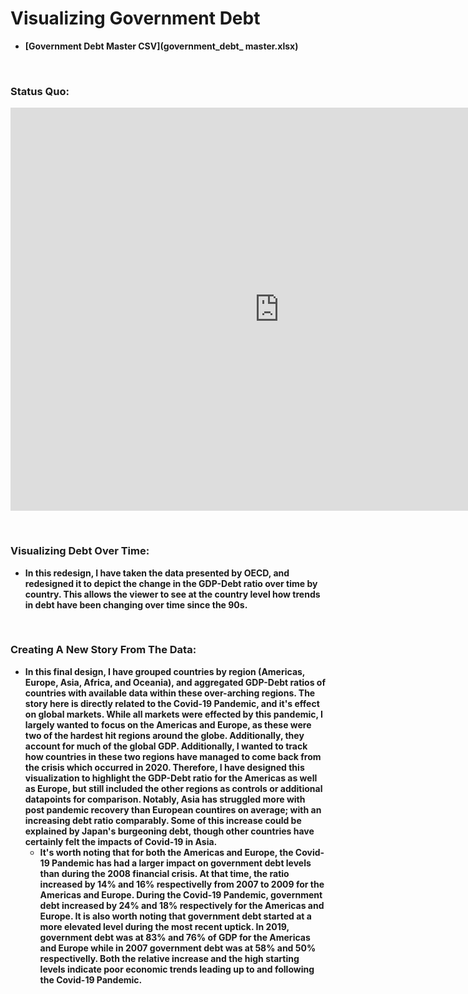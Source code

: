# <strong>Visualizing Government Debt<strong>
  
- [Government Debt Master CSV](government_debt_ master.xlsx)

&nbsp;&nbsp;&nbsp;&nbsp;&nbsp;&nbsp;
  
### Status Quo:
  
  <iframe src="https://data.oecd.org/chart/6S0A" width="860" height="645" style="border: 0" mozallowfullscreen="true" webkitallowfullscreen="true" allowfullscreen="true"><a href="https://data.oecd.org/chart/6S0A" target="_blank">OECD Chart: General government debt, Total, % of GDP, Annual, 2017</a></iframe>
  
&nbsp;&nbsp;&nbsp;&nbsp;&nbsp;&nbsp;

### Visualizing Debt Over Time:
  - In this redesign, I have taken the data presented by OECD, and redesigned it to depict the change in the GDP-Debt ratio over time by country. This allows the viewer to see at the country level how trends in debt have been changing over time since the 90s.
  
  
  <div class="flourish-embed flourish-chart" data-src="visualisation/11691730"><script src="https://public.flourish.studio/resources/embed.js"></script></div>
  
&nbsp;&nbsp;&nbsp;&nbsp;&nbsp;&nbsp;

### Creating A New Story From The Data:
  - In this final design, I have grouped countries by region (Americas, Europe, Asia, Africa, and Oceania), and aggregated GDP-Debt ratios of countries with available data within these over-arching regions. The story here is directly related to the Covid-19 Pandemic, and it's effect on global markets. While all markets were effected by this pandemic, I largely wanted to focus on the Americas and Europe, as these were two of the hardest hit regions around the globe. Additionally, they account for much of the global GDP. Additionally, I wanted to track how countries in these two regions have managed to come back from the crisis which occurred in 2020. Therefore, I have designed this visualization to highlight the GDP-Debt ratio for the Americas as well as Europe, but still included the other regions as controls or additional datapoints for comparison. Notably, Asia has struggled more with post pandemic recovery than European countires on average; with an increasing debt ratio comparably. Some of this increase could be explained by Japan's burgeoning debt, though other countries have certainly felt the impacts of Covid-19 in Asia.
    - It's worth noting that for both the Americas and Europe, the Covid-19 Pandemic has had a larger impact on government debt levels than during the 2008 financial crisis. At that time, the ratio increased by 14% and 16% respectivelly from 2007 to 2009 for the Americas and Europe. During the Covid-19 Pandemic, government debt increased by 24% and 18% respectively for the Americas and Europe. It is also worth noting that government debt started at a more elevated level during the most recent uptick. In 2019, government debt was at 83% and 76% of GDP for the Americas and Europe while in 2007 government debt was at 58% and 50% respectivelly. Both the relative increase and the high starting levels indicate poor economic trends leading up to and following the Covid-19 Pandemic.
  
  <div class="flourish-embed flourish-chart" data-src="visualisation/11692050"><script src="https://public.flourish.studio/resources/embed.js"></script></div>
